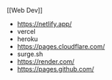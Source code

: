 [[Web Dev]]
- https://netlify.app/
- vercel
- heroku
- https://pages.cloudflare.com/
- surge.sh
- https://render.com/
- https://pages.github.com/